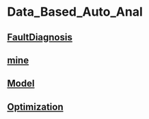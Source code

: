 # Data_Based_Auto_Anal

## [FaultDiagnosis](./FaultDiagnosis/README.md)

## [mine](./mine)

## [Model](./Model/README.md)

## [Optimization](./Optimization/README.md)
